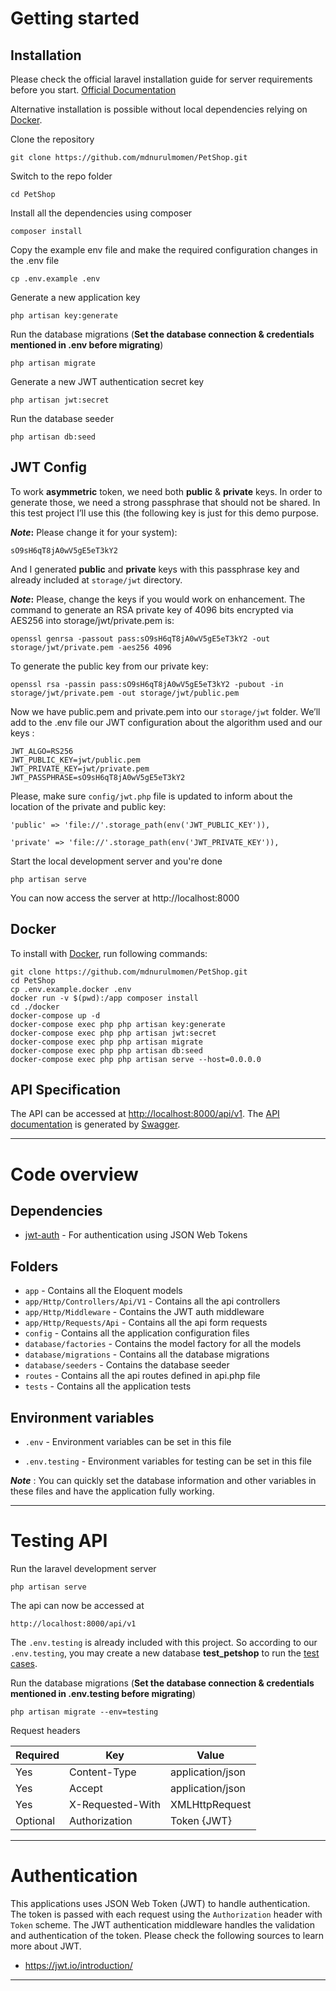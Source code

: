 # Getting started

## Installation

Please check the official laravel installation guide for server requirements before you start. [Official Documentation](https://laravel.com/docs/10.x/installation)

Alternative installation is possible without local dependencies relying on [Docker](#docker). 

Clone the repository

    git clone https://github.com/mdnurulmomen/PetShop.git

Switch to the repo folder

    cd PetShop

Install all the dependencies using composer

    composer install

Copy the example env file and make the required configuration changes in the .env file

    cp .env.example .env

Generate a new application key

    php artisan key:generate

Run the database migrations 
(**Set the database connection & credentials mentioned in .env before migrating**)

    php artisan migrate

Generate a new JWT authentication secret key

    php artisan jwt:secret

Run the database seeder

    php artisan db:seed

## JWT Config

To work **asymmetric** token, we need both **public** & **private** keys. 
In order to generate those, we need a strong passphrase that should not be shared. In this test project I’ll use this (the following key is just for this demo purpose.

**_Note_:** Please change it for your system):

    sO9sH6qT8jA0wV5gE5eT3kY2

And I generated **public** and **private** keys with this passphrase key and already included at `storage/jwt`  directory. 

**_Note_:** Please, change the keys if you would work on enhancement. The command to generate an RSA private key of 4096 bits encrypted via AES256 into storage/jwt/private.pem is:

    openssl genrsa -passout pass:sO9sH6qT8jA0wV5gE5eT3kY2 -out storage/jwt/private.pem -aes256 4096


To generate the public key from our private key:

    openssl rsa -passin pass:sO9sH6qT8jA0wV5gE5eT3kY2 -pubout -in storage/jwt/private.pem -out storage/jwt/public.pem

Now we have public.pem and private.pem into our `storage/jwt` folder. We’ll add to the .env file our JWT configuration about the algorithm used and our keys :

    JWT_ALGO=RS256
    JWT_PUBLIC_KEY=jwt/public.pem
    JWT_PRIVATE_KEY=jwt/private.pem
    JWT_PASSPHRASE=sO9sH6qT8jA0wV5gE5eT3kY2

Please, make sure `config/jwt.php` file is updated to inform about the location of the private and public key:

    'public' => 'file://'.storage_path(env('JWT_PUBLIC_KEY')),
    
    'private' => 'file://'.storage_path(env('JWT_PRIVATE_KEY')),

Start the local development server and you're done

    php artisan serve

You can now access the server at http://localhost:8000

    
## Docker

To install with [Docker](https://www.docker.com), run following commands:

```
git clone https://github.com/mdnurulmomen/PetShop.git
cd PetShop
cp .env.example.docker .env
docker run -v $(pwd):/app composer install
cd ./docker
docker-compose up -d
docker-compose exec php php artisan key:generate
docker-compose exec php php artisan jwt:secret
docker-compose exec php php artisan migrate
docker-compose exec php php artisan db:seed
docker-compose exec php php artisan serve --host=0.0.0.0
```

## API Specification

The API can be accessed at [http://localhost:8000/api/v1](http://localhost:8000/api/v1). The [API documentation](http://127.0.0.1:8000/api/documentation) is generated by [Swagger](https://github.com/DarkaOnLine/L5-Swagger).

----------

# Code overview

## Dependencies

- [jwt-auth](https://github.com/tymondesigns/jwt-auth) - For authentication using JSON Web Tokens

## Folders

- `app` - Contains all the Eloquent models
- `app/Http/Controllers/Api/V1` - Contains all the api controllers
- `app/Http/Middleware` - Contains the JWT auth middleware
- `app/Http/Requests/Api` - Contains all the api form requests
- `config` - Contains all the application configuration files
- `database/factories` - Contains the model factory for all the models
- `database/migrations` - Contains all the database migrations
- `database/seeders` - Contains the database seeder
- `routes` - Contains all the api routes defined in api.php file
- `tests` - Contains all the application tests

## Environment variables

- `.env` - Environment variables can be set in this file

- `.env.testing` - Environment variables for testing can be set in this file

***Note*** : You can quickly set the database information and other variables in these files and have the application fully working.

----------

# Testing API

Run the laravel development server

    php artisan serve

The api can now be accessed at

    http://localhost:8000/api/v1

The `.env.testing` is already included with this project. So according to our `.env.testing`, you may create a new database **test_petshop** to run the [test cases](https://laravel.com/docs/10.x/testing).

Run the database migrations 
(**Set the database connection & credentials mentioned in .env.testing before migrating**)

    php artisan migrate --env=testing

Request headers

| **Required** 	| **Key**              	| **Value**            	|
|----------	|------------------	|------------------	|
| Yes      	| Content-Type     	| application/json 	|
| Yes      	| Accept         	| application/json 	|
| Yes      	| X-Requested-With 	| XMLHttpRequest   	|
| Optional 	| Authorization    	| Token {JWT}      	|

----------
 
# Authentication
 
This applications uses JSON Web Token (JWT) to handle authentication. The token is passed with each request using the `Authorization` header with `Token` scheme. The JWT authentication middleware handles the validation and authentication of the token. Please check the following sources to learn more about JWT.
 
- https://jwt.io/introduction/

----------
